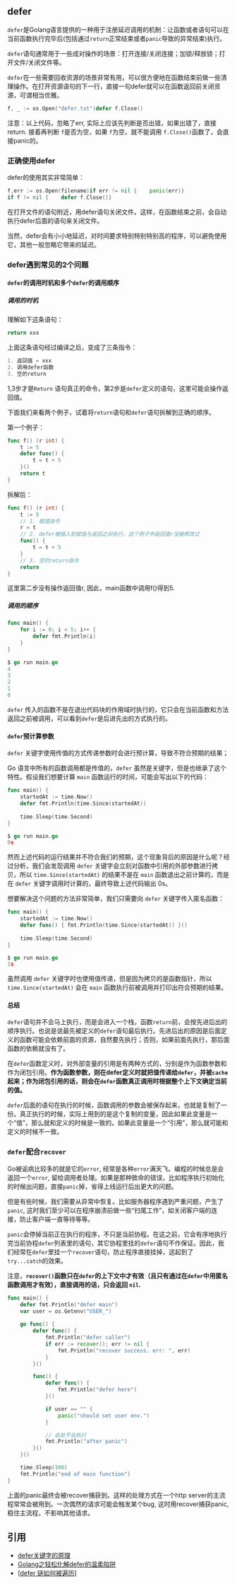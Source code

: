 ## defer

`defer`是Golang语言提供的一种用于注册延迟调用的机制：让函数或者语句可以在当前函数执行完毕后(包括通过`return`正常结束或者`panic`导致的异常结束)执行。

`defer`语句通常用于一些成对操作的场景：打开连接/关闭连接；加锁/释放锁；打开文件/关闭文件等。

`defer`在一些需要回收资源的场景非常有用，可以很方便地在函数结束前做一些清理操作。在打开资源语句的下一行，直接一句defer就可以在函数返回前关闭资源，可谓相当优雅。

```go
f, _ := os.Open("defer.txt")defer f.Close()
```

注意：以上代码，忽略了err, 实际上应该先判断是否出错，如果出错了，直接return. 接着再判断 `f`是否为空，如果 `f`为空，就不能调用 `f.Close()`函数了，会直接panic的。

### 正确使用defer

defer的使用其实非常简单：

```go
f,err := os.Open(filename)if err != nil {    panic(err)}
if f != nil {    defer f.Close()}
```

在打开文件的语句附近，用defer语句关闭文件。这样，在函数结束之前，会自动执行defer后面的语句来关闭文件。

当然，defer会有小小地延迟，对时间要求特别特别特别高的程序，可以避免使用它，其他一般忽略它带来的延迟。

### defer遇到常见的2个问题

#### `defer`的调用时机和多个`defer`的调用顺序

##### 调用的时机

理解如下这条语句：

```go
return xxx
```

上面这条语句经过编译之后，变成了三条指令：

```go
1. 返回值 = xxx
2. 调用defer函数
3. 空的return
```

1,3步才是`Return` 语句真正的命令，第2步是`defer`定义的语句，这里可能会操作返回值。

下面我们来看两个例子，试着将`return`语句和`defer`语句拆解到正确的顺序。

第一个例子：

```go
func f() (r int) {     
    t := 5     
    defer func() {       
        t = t + 5     
    }()     
    return t
}
```

拆解后：

```go
func f() (r int) {     
    t := 5
    // 1. 赋值指令     
    r = t
    // 2. defer被插入到赋值与返回之间执行，这个例子中返回值r没被修改过     
    func() {                 
        t = t + 5     
    }
    // 3. 空的return指令     
    return
}
```

这里第二步没有操作返回值r, 因此，main函数中调用f()得到5.

##### 调用的顺序

```go
func main() {
	for i := 0; i < 5; i++ {
		defer fmt.Println(i)
	}
}

$ go run main.go
4
3
2
1
0
```

`defer` 传入的函数不是在退出代码块的作用域时执行的，它只会在当前函数和方法返回之前被调用，可以看到`defer`是后进先出的方式执行的。

#### `defer`预计算参数

`defer` 关键字使用传值的方式传递参数时会进行预计算，导致不符合预期的结果；

Go 语言中所有的函数调用都是传值的，`defer` 虽然是关键字，但是也继承了这个特性。假设我们想要计算 `main` 函数运行的时间，可能会写出以下的代码：

```go
func main() {
	startedAt := time.Now()
	defer fmt.Println(time.Since(startedAt))
	
	time.Sleep(time.Second)
}

$ go run main.go
0s
```

然而上述代码的运行结果并不符合我们的预期，这个现象背后的原因是什么呢？经过分析，我们会发现调用 `defer` 关键字会立刻对函数中引用的外部参数进行拷贝，所以 `time.Since(startedAt)` 的结果不是在 `main` 函数退出之前计算的，而是在 `defer` 关键字调用时计算的，最终导致上述代码输出 0s。

想要解决这个问题的方法非常简单，我们只需要向 `defer` 关键字传入匿名函数：

```go
func main() {
	startedAt := time.Now()
	defer func() { fmt.Println(time.Since(startedAt)) }()
	
	time.Sleep(time.Second)
}

$ go run main.go
1s
```

虽然调用 `defer` 关键字时也使用值传递，但是因为拷贝的是函数指针，所以 `time.Since(startedAt)` 会在 `main` 函数执行前被调用并打印出符合预期的结果。

#### 总结

`defer`语句并不会马上执行，而是会进入一个栈，函数`return`前，会按先进后出的顺序执行。也说是说最先被定义的`defer`语句最后执行。先进后出的原因是后面定义的函数可能会依赖前面的资源，自然要先执行；否则，如果前面先执行，那后面函数的依赖就没有了。

在`defer`函数定义时，对外部变量的引用是有两种方式的，分别是作为函数参数和作为闭包引用。**作为函数参数，则在defer定义时就把值传递给`defer`，并被`cache`起来；作为闭包引用的话，则会在`defer`函数真正调用时根据整个上下文确定当前的值。**

`defer`后面的语句在执行的时候，函数调用的参数会被保存起来，也就是复制了一份。真正执行的时候，实际上用到的是这个复制的变量，因此如果此变量是一个“值”，那么就和定义的时候是一致的。如果此变量是一个“引用”，那么就可能和定义的时候不一致。



### `defer`配合`recover`

Go被诟病比较多的就是它的`error`, 经常是各种`error`满天飞。编程的时候总是会返回一个`error`, 留给调用者处理。如果是那种致命的错误，比如程序执行初始化的时候出问题，直接`panic`掉，省得上线运行后出更大的问题。

但是有些时候，我们需要从异常中恢复。比如服务器程序遇到严重问题，产生了`panic`, 这时我们至少可以在程序崩溃前做一些“扫尾工作”，如关闭客户端的连接，防止客户端一直等待等等。

`panic`会停掉当前正在执行的程序，不只是当前协程。在这之前，它会有序地执行完当前协程`defer`列表里的语句，其它协程里挂的`defer`语句不作保证。因此，我们经常在`defer`里挂一个`recover`语句，防止程序直接挂掉，这起到了 `try...catch`的效果。

注意，**`recover()`函数只在`defer`的上下文中才有效（且只有通过在`defer`中用匿名函数调用才有效），直接调用的话，只会返回 `nil`.**

```go
func main() {
	defer fmt.Println("defer main")
	var user = os.Getenv("USER_")
	
	go func() {
		defer func() {
			fmt.Println("defer caller")
			if err := recover(); err != nil {
				fmt.Println("recover success. err: ", err)
			}
		}()

		func() {
			defer func() {
				fmt.Println("defer here")
			}()

			if user == "" {
				panic("should set user env.")
			}

			// 此处不会执行
			fmt.Println("after panic")
		}()
	}()

	time.Sleep(100)
	fmt.Println("end of main function")
}
```

上面的panic最终会被recover捕获到。这样的处理方式在一个http server的主流程常常会被用到。一次偶然的请求可能会触发某个bug, 这时用recover捕获panic, 稳住主流程，不影响其他请求。

## 引用

* [defer关键字的原理](https://draveness.me/golang/docs/part2-foundation/ch05-keyword/golang-defer/)
* [Golang之轻松化解defer的温柔陷阱](https://mp.weixin.qq.com/s/txj7jQNki_8zIArb9kSHeg)
* [[defer 链如何被遍历](https://www.cnblogs.com/qcrao-2018/p/12550380.html)]

